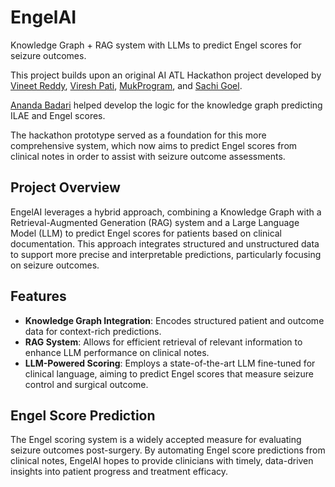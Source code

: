 # EngelAI

Knowledge Graph + RAG system with LLMs to predict Engel scores for seizure outcomes.

This project builds upon an original AI ATL Hackathon project developed by [Vineet Reddy](https://github.com/vineet-reddy), [Viresh Pati](https://github.com/vireshpati), [MukProgram](https://github.com/MukProgram), and [Sachi Goel](https://github.com/computer-s-2). 

[Ananda Badari](https://github.com/abadari3) helped develop the logic for the knowledge graph predicting ILAE and Engel scores.

The hackathon prototype served as a foundation for this more comprehensive system, which now aims to predict Engel scores from clinical notes in order to assist with seizure outcome assessments.

## Project Overview

EngelAI leverages a hybrid approach, combining a Knowledge Graph with a Retrieval-Augmented Generation (RAG) system and a Large Language Model (LLM) to predict Engel scores for patients based on clinical documentation. This approach integrates structured and unstructured data to support more precise and interpretable predictions, particularly focusing on seizure outcomes.

## Features

- **Knowledge Graph Integration**: Encodes structured patient and outcome data for context-rich predictions.
- **RAG System**: Allows for efficient retrieval of relevant information to enhance LLM performance on clinical notes.
- **LLM-Powered Scoring**: Employs a state-of-the-art LLM fine-tuned for clinical language, aiming to predict Engel scores that measure seizure control and surgical outcome.

## Engel Score Prediction

The Engel scoring system is a widely accepted measure for evaluating seizure outcomes post-surgery. By automating Engel score predictions from clinical notes, EngelAI hopes to provide clinicians with timely, data-driven insights into patient progress and treatment efficacy.
